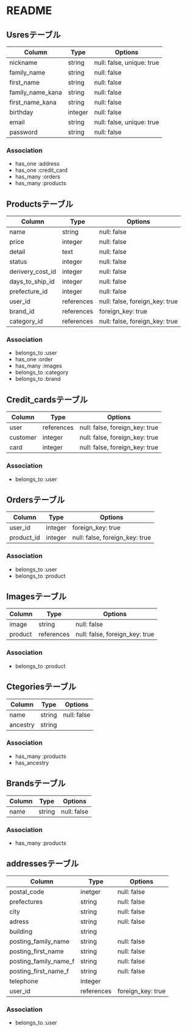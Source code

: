 # README

## Usresテーブル
|Column|Type|Options|
|------|----|-------|
|nickname|string|null: false, unique: true|
|family_name|string|null: false|
|first_name|string|null: false|
|family_name_kana|string|null: false|
|first_name_kana|string|null: false|
|birthday|integer|null: false|
|email|string|null: false, unique: true|
|password|string|null: false|
### Association
- has_one :address
- has_one :credit_card
- has_many :orders
- has_many :products

## Productsテーブル
|Column|Type|Options|
|------|----|-------|
|name|string|null: false|
|price|integer|null: false|
|detail|text|null: false|
|status|integer|null: false|
|derivery_cost_id|integer|null: false|
|days_to_ship_id|integer|null: false|
|prefecture_id|integer|null: false|
|user_id|references|null: false, foreign_key: true|
|brand_id|references|foreign_key: true|
|category_id|references|null: false, foreign_key: true|
### Association
- belongs_to :user
- has_one :order
- has_many :images
- belongs_to :category
- belongs_to :brand

## Credit_cardsテーブル
|Column|Type|Options|
|------|----|-------|
|user|references|null: false, foreign_key: true|
|customer|integer|null: false, foreign_key: true|
|card|integer|null: false, foreign_key: true|
### Association
- belongs_to :user

## Ordersテーブル
|Column|Type|Options|
|------|----|-------|
|user_id|integer|foreign_key: true|
|product_id|integer|null: false, foreign_key: true|
### Association
- belongs_to :user
- belongs_to :product

## Imagesテーブル
|Column|Type|Options|
|------|----|-------|
|image|string|null: false|
|product|references|null: false, foreign_key: true|
### Association
- belongs_to :product

## Ctegoriesテーブル
|Column|Type|Options|
|------|----|-------|
|name|string|null: false|
|ancestry|string||
### Association
- has_many :products
- has_ancestry

## Brandsテーブル
|Column|Type|Options|
|------|----|-------|
|name|string|null: false|
### Association
- has_many :products

## addressesテーブル
|Column|Type|Options|
|------|----|-------|
|postal_code|inetger|null: false|
|prefectures|string|null: false|
|city|string|null: false|
|adress|string|null: false|
|building|string|
|posting_family_name|string|null: false|
|posting_first_name|string|null: false|
|posting_family_name_f|string|null: false|
|posting_first_name_f|string|null: false|
|telephone|integer|
|user_id|references|foreign_key: true|
### Association
- belongs_to :user

